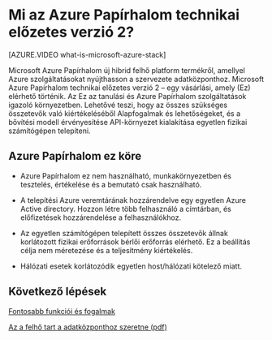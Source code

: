 <properties
    pageTitle="Mi az Azure Papírhalom technikai előzetes verzió 2? | Microsoft Azure"
    description="Azure Papírhalom Ez egy tanulási kapcsolatos alapvető Azure Papírhalom szolgáltatások és -esetek környezet."
    services="azure-stack"
    documentationCenter=""
    authors="HeathL17"
    manager="byronr"
    editor=""/>

<tags
    ms.service="azure-stack"
    ms.workload="na"
    ms.tgt_pltfrm="na"
    ms.devlang="na"
    ms.topic="article"
    ms.date="10/13/2016"
    ms.author="helaw"/>

# <a name="what-is-azure-stack-technical-preview-2"></a>Mi az Azure Papírhalom technikai előzetes verzió 2?

[AZURE.VIDEO what-is-microsoft-azure-stack]

Microsoft Azure Papírhalom új hibrid felhő platform termékről, amellyel Azure szolgáltatásokat nyújthasson a szervezete adatközponthoz. Microsoft Azure Papírhalom technikai előzetes verzió 2 – egy vásárlási, amely (Ez) elérhető történik. Az Ez az tanulási és Azure Papírhalom szolgáltatások igazoló környezetben. Lehetővé teszi, hogy az összes szükséges összetevők való kiértékeléséből Alapfogalmak és lehetőségeket, és a bővítési modell érvényesítése API-környezet kialakítása egyetlen fizikai számítógépen telepíteni.



## <a name="scope-of-azure-stack-poc"></a>Azure Papírhalom ez köre

-   Azure Papírhalom ez nem használható, munkakörnyezetben és tesztelés, értékelése és a bemutató csak használható.  

-   A telepítési Azure veremtárának hozzárendelve egy egyetlen Azure Active directory. Hozzon létre több felhasználó a címtárban, és előfizetések hozzárendelése a felhasználókhoz.

-   Az egyetlen számítógépen telepített összes összetevők állnak korlátozott fizikai erőforrások bérlői erőforrás elérhető. Ez a beállítás célja nem méretezése és a teljesítmény kiértékelés.

-   Hálózati esetek korlátozódik egyetlen host/hálózati kötelező miatt.

## <a name="next-steps"></a>Következő lépések

[Fontosabb funkciói és fogalmak](azure-stack-key-features.md)

[Az a felhő tart a adatközponthoz szeretne (pdf)](http://download.microsoft.com/download/3/F/3/3F3811C0-969D-422C-9EDA-42CB79BABA96/Bring-the-cloud-to-your-datacenter-Microsoft-Azure-Stack.pdf)
